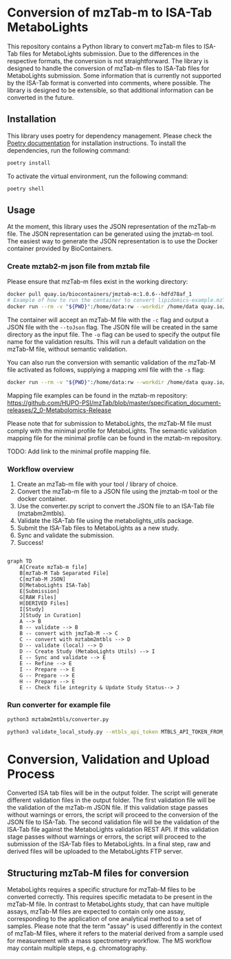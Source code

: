 # Conversion of mzTab-m to ISA-Tab MetaboLights

This repository contains a Python library to convert mzTab-m files to ISA-Tab files for MetaboLights submission.
Due to the differences in the respective formats, the conversion is not straightforward. The library is designed to handle the conversion of mzTab-m files to ISA-Tab files for MetaboLights submission. Some information that is currently not supported by the ISA-Tab format is converted into comments, where possible. The library is designed to be extensible, so that additional information can be converted in the future.

## Installation

This library uses poetry for dependency management. Please check the [Poetry documentation](https://python-poetry.org/docs/) for installation instructions.
To install the dependencies, run the following command:

```bash
poetry install
```

To activate the virtual environment, run the following command:

```bash
poetry shell
```

## Usage

At the moment, this library uses the JSON representation of the mzTab-m file. The JSON representation can be generated using the jmztab-m tool. The easiest way to generate the JSON representation is to use the Docker container provided by BioContainers.

### Create mztab2-m json file from mztab file

Please ensure that mzTab-m files exist in the working directory:

```bash
docker pull quay.io/biocontainers/jmztab-m:1.0.6--hdfd78af_1
# Example of how to run the container to convert lipidomics-example.mzTab file on current working directory to lipidomics-example.mzTab.json file
docker run --rm -v "${PWD}":/home/data:rw --workdir /home/data quay.io/biocontainers/jmztab-m:1.0.6--hdfd78af_1 jmztab-m -c "/home/data/lipidomics-example.mzTab" --toJson -o "/home/data/validation.txt"
```

The container will accept an mzTab-M file with the `-c` flag and output a JSON file with the `--toJson` flag. The JSON file will be created in the same directory as the input file. The `-o` flag can be used to specify the output file name for the validation results. This will run a default validation on the mzTab-M file, without semantic validation. 

You can also run the conversion with semantic validation of the mzTab-M file activated as follows, supplying a mapping xml file with the `-s` flag:

```bash
docker run --rm -v "${PWD}":/home/data:rw --workdir /home/data quay.io/biocontainers/jmztab-m:1.0.6--hdfd78af_1 jmztab-m -c "/home/data/lipidomics-example.mzTab" --toJson -o "/home/data/validation.txt" -s /home/data/mappingFile.xml
```

Mapping file examples can be found in the mztab-m repository: https://github.com/HUPO-PSI/mzTab/blob/master/specification_document-releases/2_0-Metabolomics-Release 

Please note that for submission to MetaboLights, the mzTab-M file must comply with the minimal profile for MetaboLights. The semantic validation mapping file for the minimal profile can be found in the mztab-m repository.

TODO: Add link to the minimal profile mapping file.

### Workflow overview

1. Create an mzTab-m file with your tool / library of choice.
2. Convert the mzTab-m file to a JSON file using the jmztab-m tool or the docker container.
3. Use the converter.py script to convert the JSON file to an ISA-Tab file (mztabm2mtbls).
4. Validate the ISA-Tab file using the metabolights_utils package.
5. Submit the ISA-Tab files to MetaboLights as a new study.
6. Sync and validate the submission.
7. Success!

```mermaid
    
graph TD
    A[Create mzTab-m file]
    B[mzTab-M Tab Separated File]
    C[mzTab-M JSON]
    D[MetaboLights ISA-Tab]
    E[Submission]
    G[RAW Files]
    H[DERIVED Files]
    I[Study]
    J[Study in Curation]
    A --> B
    B -- validate --> B
    B -- convert with jmzTab-M --> C
    C -- convert with mztabm2mtbls --> D
    D -- validate (local) --> D
    D -- Create Study (MetaboLights Utils) --> I
    E -- Sync and validate --> E 
    E -- Refine --> E
    I -- Prepare --> E
    G -- Prepare --> E
    H -- Prepare --> E
    E -- Check file integrity & Update Study Status--> J

```

### Run converter for example file

```bash
python3 mztabm2mtbls/converter.py
```

```bash
python3 validate_local_study.py --mtbls_api_token MTBLS_API_TOKEN_FROM_YOUR_PROFILE --mtbls_provisional_study_id MTBLS263 --base_study_path submission_validation_test/ --mztabm_mapping_file /home/nilshoffmann/Projects/github.com/HUPO-PSI/mztab/specification_document-releases/2_0-Metabolomics-Release/mzTab_2_0-M_mapping.xml
```

# Conversion, Validation and Upload Process
Converted ISA tab files will be in the output folder.
The script will generate different validation files in the output folder. 
The first validation file will be the validation of the mzTab-m JSON file. If this validation stage passes without warnings or errors, the script will proceed to the conversion of the JSON file to ISA-Tab. The second validation file will be the validation of the ISA-Tab file against the MetaboLights validation REST API. If this validation stage passes without warnings or errors, the script will proceed to the submission of the ISA-Tab files to MetaboLights.
In a final step, raw and derived files will be uploaded to the MetaboLights FTP server.

## Structuring mzTab-M files for conversion

MetaboLights requires a specific structure for mzTab-M files to be converted correctly. This requires specific metadata to be present in the mzTab-M file. In contrast to MetaboLights study, that can have multiple assays, mzTab-M files are expected to contain only one assay, corresponding to the application of one analytical method to a set of samples. Please note that the term "assay" is used differently in the context of mzTab-M files, where it refers to the material derived from a sample used for measurement with a mass spectrometry workflow. The MS workflow may contain multiple steps, e.g. chromatography.